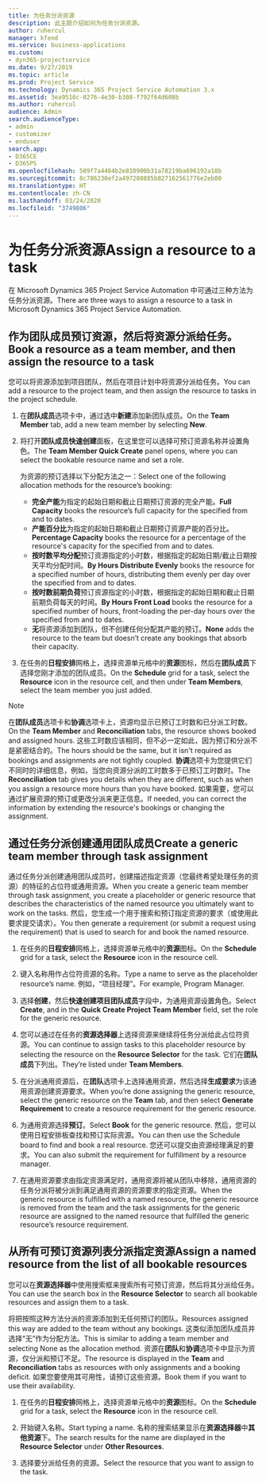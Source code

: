 ```yaml
---
title: 为任务分派资源
description: 此主题介绍如何为任务分派资源。
author: ruhercul
manager: kfend
ms.service: business-applications
ms.custom:
- dyn365-projectservice
ms.date: 9/27/2019
ms.topic: article
ms.prod: Project Service
ms.technology: Dynamics 365 Project Service Automation 3.x
ms.assetid: 3ea9516c-0276-4e30-b308-f792f64d608b
ms.author: ruhercul
audience: Admin
search.audienceType:
- admin
- customizer
- enduser
search.app:
- D365CE
- D365PS
ms.openlocfilehash: 509f7a4464b2e810900b31a78219ba696192a18b
ms.sourcegitcommit: 8c786230ef2a497280885b827162561776e2eb00
ms.translationtype: HT
ms.contentlocale: zh-CN
ms.lasthandoff: 03/24/2020
ms.locfileid: "3749806"
---
```

# <a name="assign-a-resource-to-a-task"></a><span data-ttu-id="cdc65-103">为任务分派资源</span><span class="sxs-lookup"><span data-stu-id="cdc65-103">Assign a resource to a task</span></span>

<span data-ttu-id="cdc65-104">在 Microsoft Dynamics 365 Project Service Automation 中可通过三种方法为任务分派资源。</span><span class="sxs-lookup"><span data-stu-id="cdc65-104">There are three ways to assign a resource to a task in Microsoft Dynamics 365 Project Service Automation.</span></span>

## <a name="book-a-resource-as-a-team-member-and-then-assign-the-resource-to-a-task"></a><span data-ttu-id="cdc65-105">作为团队成员预订资源，然后将资源分派给任务。</span><span class="sxs-lookup"><span data-stu-id="cdc65-105">Book a resource as a team member, and then assign the resource to a task</span></span>

<span data-ttu-id="cdc65-106">您可以将资源添加到项目团队，然后在项目计划中将资源分派给任务。</span><span class="sxs-lookup"><span data-stu-id="cdc65-106">You can add a resource to the project team, and then assign the resource to tasks in the project schedule.</span></span>

1. <span data-ttu-id="cdc65-107">在**团队成员**选项卡中，通过选中**新建**添加新团队成员。</span><span class="sxs-lookup"><span data-stu-id="cdc65-107">On the **Team Member** tab, add a new team member by selecting **New**.</span></span> 

2. <span data-ttu-id="cdc65-108">将打开**团队成员快速创建**面板，在这里您可以选择可预订资源名称并设置角色。</span><span class="sxs-lookup"><span data-stu-id="cdc65-108">The **Team Member Quick Create** panel opens, where you can select the bookable resource name and set a role.</span></span> 

    <span data-ttu-id="cdc65-109">为资源的预订选择以下分配方法之一：</span><span class="sxs-lookup"><span data-stu-id="cdc65-109">Select one of the following allocation methods for the resource’s booking:</span></span>

    - <span data-ttu-id="cdc65-110">**完全产能**为指定的起始日期和截止日期预订资源的完全产能。</span><span class="sxs-lookup"><span data-stu-id="cdc65-110">**Full Capacity** books the resource’s full capacity for the specified from and to dates.</span></span>
    - <span data-ttu-id="cdc65-111">**产能百分比**为指定的起始日期和截止日期预订资源产能的百分比。</span><span class="sxs-lookup"><span data-stu-id="cdc65-111">**Percentage Capacity** books the resource for a percentage of the resource's capacity for the specified from and to dates.</span></span>
    - <span data-ttu-id="cdc65-112">**按时数平均分配**预订资源指定的小时数，根据指定的起始日期/截止日期按天平均分配时间。</span><span class="sxs-lookup"><span data-stu-id="cdc65-112">**By Hours Distribute Evenly** books the resource for a specified number of hours, distributing them evenly per day over the specified from and to dates.</span></span>
    - <span data-ttu-id="cdc65-113">**按时数前期负荷**预订资源指定的小时数，根据指定的起始日期和截止日期前期负荷每天的时间。</span><span class="sxs-lookup"><span data-stu-id="cdc65-113">**By Hours Front Load** books the resource for a specified number of hours, front-loading the per-day hours over the specified from and to dates.</span></span>
    - <span data-ttu-id="cdc65-114">**无**将资源添加到团队，但不创建任何分配其产能的预订。</span><span class="sxs-lookup"><span data-stu-id="cdc65-114">**None** adds the resource to the team but doesn’t create any bookings that absorb their capacity.</span></span>

3. <span data-ttu-id="cdc65-115">在任务的**日程安排**网格上，选择资源单元格中的**资源**图标，然后在**团队成员**下选择您刚才添加的团队成员。</span><span class="sxs-lookup"><span data-stu-id="cdc65-115">On the **Schedule** grid for a task, select the **Resource** icon in the resource cell, and then under **Team Members**, select the team member you just added.</span></span> 

> [!NOTE]
> <span data-ttu-id="cdc65-116">在**团队成员**选项卡和**协调**选项卡上，资源均显示已预订工时数和已分派工时数。</span><span class="sxs-lookup"><span data-stu-id="cdc65-116">On the **Team Member** and **Reconciliation** tabs, the resource shows booked and assigned hours.</span></span> <span data-ttu-id="cdc65-117">这些工时数应该相同，但不必一定如此，因为预订和分派不是紧密结合的。</span><span class="sxs-lookup"><span data-stu-id="cdc65-117">The hours should be the same, but it isn't required as bookings and assignments are not tightly coupled.</span></span> <span data-ttu-id="cdc65-118">**协调**选项卡为您提供它们不同时的详细信息，例如，当您向资源分派的工时数多于已预订工时数时。</span><span class="sxs-lookup"><span data-stu-id="cdc65-118">The **Reconciliation** tab gives you details when they are different, such as when you assign a resource more hours than you have booked.</span></span> <span data-ttu-id="cdc65-119">如果需要，您可以通过扩展资源的预订或更改分派来更正信息。</span><span class="sxs-lookup"><span data-stu-id="cdc65-119">If needed, you can correct the information by extending the resource's bookings or changing the assignment.</span></span>

## <a name="create-a-generic-team-member-through-task-assignment"></a><span data-ttu-id="cdc65-120">通过任务分派创建通用团队成员</span><span class="sxs-lookup"><span data-stu-id="cdc65-120">Create a generic team member through task assignment</span></span>

<span data-ttu-id="cdc65-121">通过任务分派创建通用团队成员时，创建描述指定资源（您最终希望处理任务的资源）的特征的占位符或通用资源。</span><span class="sxs-lookup"><span data-stu-id="cdc65-121">When you create a generic team member through task assignment, you create a placeholder or generic resource that describes the characteristics of the named resource you ultimately want to work on the tasks.</span></span> <span data-ttu-id="cdc65-122">然后，您生成一个用于搜索和预订指定资源的要求（或使用此要求提交请求）。</span><span class="sxs-lookup"><span data-stu-id="cdc65-122">You then generate a requirement (or submit a request using the requirement) that is used to search for and book the named resource.</span></span>

1. <span data-ttu-id="cdc65-123">在任务的**日程安排**网格上，选择资源单元格中的**资源**图标。</span><span class="sxs-lookup"><span data-stu-id="cdc65-123">On the **Schedule** grid for a task, select the **Resource** icon in the resource cell.</span></span>

2. <span data-ttu-id="cdc65-124">键入名称用作占位符资源的名称。</span><span class="sxs-lookup"><span data-stu-id="cdc65-124">Type a name to serve as the placeholder resource’s name.</span></span> <span data-ttu-id="cdc65-125">例如，“项目经理”。</span><span class="sxs-lookup"><span data-stu-id="cdc65-125">For example, Program Manager.</span></span>

3. <span data-ttu-id="cdc65-126">选择**创建**，然后**快速创建项目团队成员**字段中，为通用资源设置角色。</span><span class="sxs-lookup"><span data-stu-id="cdc65-126">Select **Create**, and in the **Quick Create Project Team Member** field, set the role for the generic resource.</span></span>

4. <span data-ttu-id="cdc65-127">您可以通过在任务的**资源选择器**上选择资源来继续将任务分派给此占位符资源。</span><span class="sxs-lookup"><span data-stu-id="cdc65-127">You can continue to assign tasks to this placeholder resource by selecting the resource on the **Resource Selector** for the task.</span></span> <span data-ttu-id="cdc65-128">它们在**团队成员**下列出。</span><span class="sxs-lookup"><span data-stu-id="cdc65-128">They’re listed under **Team Members**.</span></span>

5. <span data-ttu-id="cdc65-129">在分派通用资源后，在**团队**选项卡上选择通用资源，然后选择**生成要求**为该通用资源创建资源要求。</span><span class="sxs-lookup"><span data-stu-id="cdc65-129">When you’re done assigning the generic resource, select the generic resource on the **Team** tab, and then select **Generate Requirement** to create a resource requirement for the generic resource.</span></span>

6. <span data-ttu-id="cdc65-130">为通用资源选择**预订**。</span><span class="sxs-lookup"><span data-stu-id="cdc65-130">Select **Book** for the generic resource.</span></span> <span data-ttu-id="cdc65-131">然后，您可以使用日程安排板查找和预订实际资源。</span><span class="sxs-lookup"><span data-stu-id="cdc65-131">You can then use the Schedule board to find and book a real resource.</span></span> <span data-ttu-id="cdc65-132">您还可以提交由资源经理满足的要求。</span><span class="sxs-lookup"><span data-stu-id="cdc65-132">You can also submit the requirement for fulfillment by a resource manager.</span></span>

7. <span data-ttu-id="cdc65-133">在通用资源要求由指定资源满足时，通用资源将被从团队中移除，通用资源的任务分派将被分派到满足通用资源的资源要求的指定资源。</span><span class="sxs-lookup"><span data-stu-id="cdc65-133">When the generic resource is fulfilled with a named resource, the generic resource is removed from the team and the task assignments for the generic resource are assigned to the named resource that fulfilled the generic resource’s resource requirement.</span></span>

## <a name="assign-a-named-resource-from-the-list-of-all-bookable-resources"></a><span data-ttu-id="cdc65-134">从所有可预订资源列表分派指定资源</span><span class="sxs-lookup"><span data-stu-id="cdc65-134">Assign a named resource from the list of all bookable resources</span></span>

<span data-ttu-id="cdc65-135">您可以在**资源选择器**中使用搜索框来搜索所有可预订资源，然后将其分派给任务。</span><span class="sxs-lookup"><span data-stu-id="cdc65-135">You can use the search box in the **Resource Selector** to search all bookable resources and assign them to a task.</span></span>

<span data-ttu-id="cdc65-136">将把按照这种方法分派的资源添加到无任何预订的团队。</span><span class="sxs-lookup"><span data-stu-id="cdc65-136">Resources assigned this way are added to the team without any bookings.</span></span> <span data-ttu-id="cdc65-137">这类似添加团队成员并选择“无”作为分配方法。</span><span class="sxs-lookup"><span data-stu-id="cdc65-137">This is similar to adding a team member and selecting None as the allocation method.</span></span> <span data-ttu-id="cdc65-138">资源在**团队**和**协调**选项卡中显示为资源，仅分派和预订不足。</span><span class="sxs-lookup"><span data-stu-id="cdc65-138">The resource is displayed in the **Team** and **Reconciliation** tabs as resources with only assignments and a booking deficit.</span></span> <span data-ttu-id="cdc65-139">如果您要使用其可用性，请预订这些资源。</span><span class="sxs-lookup"><span data-stu-id="cdc65-139">Book them if you want to use their availability.</span></span>

1. <span data-ttu-id="cdc65-140">在任务的**日程安排**网格上，选择资源单元格中的**资源**图标。</span><span class="sxs-lookup"><span data-stu-id="cdc65-140">On the **Schedule** grid for a task, select the **Resource** icon in the resource cell.</span></span>

2. <span data-ttu-id="cdc65-141">开始键入名称。</span><span class="sxs-lookup"><span data-stu-id="cdc65-141">Start typing a name.</span></span> <span data-ttu-id="cdc65-142">名称的搜索结果显示在**资源选择器**中**其他资源**下。</span><span class="sxs-lookup"><span data-stu-id="cdc65-142">The search results for the name are displayed in the **Resource Selector** under **Other Resources**.</span></span>

3. <span data-ttu-id="cdc65-143">选择要分派给任务的资源。</span><span class="sxs-lookup"><span data-stu-id="cdc65-143">Select the resource that you want to assign to the task.</span></span>

